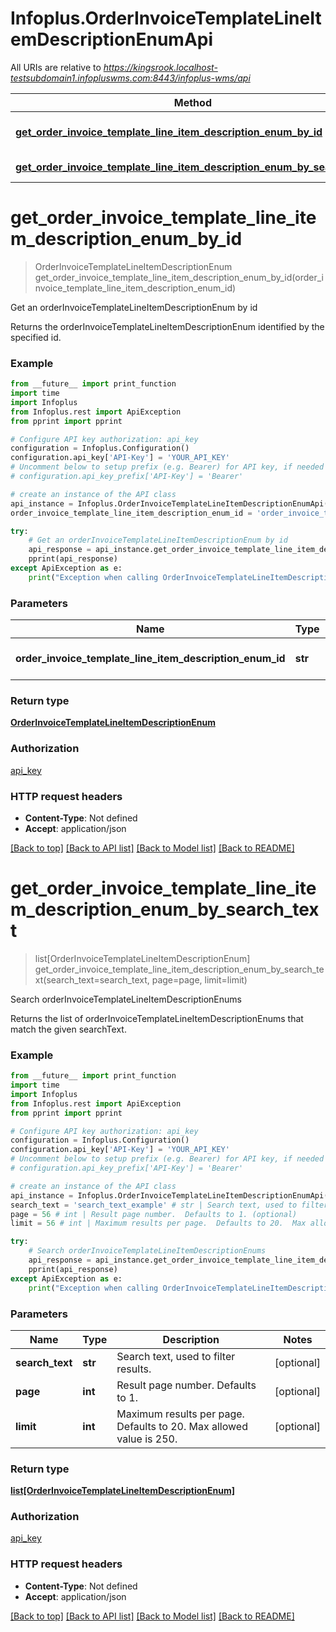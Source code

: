# Infoplus.OrderInvoiceTemplateLineItemDescriptionEnumApi

All URIs are relative to *https://kingsrook.localhost-testsubdomain1.infopluswms.com:8443/infoplus-wms/api*

Method | HTTP request | Description
------------- | ------------- | -------------
[**get_order_invoice_template_line_item_description_enum_by_id**](OrderInvoiceTemplateLineItemDescriptionEnumApi.md#get_order_invoice_template_line_item_description_enum_by_id) | **GET** /v3.0/orderInvoiceTemplateLineItemDescriptionEnum/{orderInvoiceTemplateLineItemDescriptionEnumId} | Get an orderInvoiceTemplateLineItemDescriptionEnum by id
[**get_order_invoice_template_line_item_description_enum_by_search_text**](OrderInvoiceTemplateLineItemDescriptionEnumApi.md#get_order_invoice_template_line_item_description_enum_by_search_text) | **GET** /v3.0/orderInvoiceTemplateLineItemDescriptionEnum/search | Search orderInvoiceTemplateLineItemDescriptionEnums


# **get_order_invoice_template_line_item_description_enum_by_id**
> OrderInvoiceTemplateLineItemDescriptionEnum get_order_invoice_template_line_item_description_enum_by_id(order_invoice_template_line_item_description_enum_id)

Get an orderInvoiceTemplateLineItemDescriptionEnum by id

Returns the orderInvoiceTemplateLineItemDescriptionEnum identified by the specified id.

### Example
```python
from __future__ import print_function
import time
import Infoplus
from Infoplus.rest import ApiException
from pprint import pprint

# Configure API key authorization: api_key
configuration = Infoplus.Configuration()
configuration.api_key['API-Key'] = 'YOUR_API_KEY'
# Uncomment below to setup prefix (e.g. Bearer) for API key, if needed
# configuration.api_key_prefix['API-Key'] = 'Bearer'

# create an instance of the API class
api_instance = Infoplus.OrderInvoiceTemplateLineItemDescriptionEnumApi(Infoplus.ApiClient(configuration))
order_invoice_template_line_item_description_enum_id = 'order_invoice_template_line_item_description_enum_id_example' # str | Id of orderInvoiceTemplateLineItemDescriptionEnum to be returned.

try:
    # Get an orderInvoiceTemplateLineItemDescriptionEnum by id
    api_response = api_instance.get_order_invoice_template_line_item_description_enum_by_id(order_invoice_template_line_item_description_enum_id)
    pprint(api_response)
except ApiException as e:
    print("Exception when calling OrderInvoiceTemplateLineItemDescriptionEnumApi->get_order_invoice_template_line_item_description_enum_by_id: %s\n" % e)
```

### Parameters

Name | Type | Description  | Notes
------------- | ------------- | ------------- | -------------
 **order_invoice_template_line_item_description_enum_id** | **str**| Id of orderInvoiceTemplateLineItemDescriptionEnum to be returned. | 

### Return type

[**OrderInvoiceTemplateLineItemDescriptionEnum**](OrderInvoiceTemplateLineItemDescriptionEnum.md)

### Authorization

[api_key](../README.md#api_key)

### HTTP request headers

 - **Content-Type**: Not defined
 - **Accept**: application/json

[[Back to top]](#) [[Back to API list]](../README.md#documentation-for-api-endpoints) [[Back to Model list]](../README.md#documentation-for-models) [[Back to README]](../README.md)

# **get_order_invoice_template_line_item_description_enum_by_search_text**
> list[OrderInvoiceTemplateLineItemDescriptionEnum] get_order_invoice_template_line_item_description_enum_by_search_text(search_text=search_text, page=page, limit=limit)

Search orderInvoiceTemplateLineItemDescriptionEnums

Returns the list of orderInvoiceTemplateLineItemDescriptionEnums that match the given searchText.

### Example
```python
from __future__ import print_function
import time
import Infoplus
from Infoplus.rest import ApiException
from pprint import pprint

# Configure API key authorization: api_key
configuration = Infoplus.Configuration()
configuration.api_key['API-Key'] = 'YOUR_API_KEY'
# Uncomment below to setup prefix (e.g. Bearer) for API key, if needed
# configuration.api_key_prefix['API-Key'] = 'Bearer'

# create an instance of the API class
api_instance = Infoplus.OrderInvoiceTemplateLineItemDescriptionEnumApi(Infoplus.ApiClient(configuration))
search_text = 'search_text_example' # str | Search text, used to filter results. (optional)
page = 56 # int | Result page number.  Defaults to 1. (optional)
limit = 56 # int | Maximum results per page.  Defaults to 20.  Max allowed value is 250. (optional)

try:
    # Search orderInvoiceTemplateLineItemDescriptionEnums
    api_response = api_instance.get_order_invoice_template_line_item_description_enum_by_search_text(search_text=search_text, page=page, limit=limit)
    pprint(api_response)
except ApiException as e:
    print("Exception when calling OrderInvoiceTemplateLineItemDescriptionEnumApi->get_order_invoice_template_line_item_description_enum_by_search_text: %s\n" % e)
```

### Parameters

Name | Type | Description  | Notes
------------- | ------------- | ------------- | -------------
 **search_text** | **str**| Search text, used to filter results. | [optional] 
 **page** | **int**| Result page number.  Defaults to 1. | [optional] 
 **limit** | **int**| Maximum results per page.  Defaults to 20.  Max allowed value is 250. | [optional] 

### Return type

[**list[OrderInvoiceTemplateLineItemDescriptionEnum]**](OrderInvoiceTemplateLineItemDescriptionEnum.md)

### Authorization

[api_key](../README.md#api_key)

### HTTP request headers

 - **Content-Type**: Not defined
 - **Accept**: application/json

[[Back to top]](#) [[Back to API list]](../README.md#documentation-for-api-endpoints) [[Back to Model list]](../README.md#documentation-for-models) [[Back to README]](../README.md)

